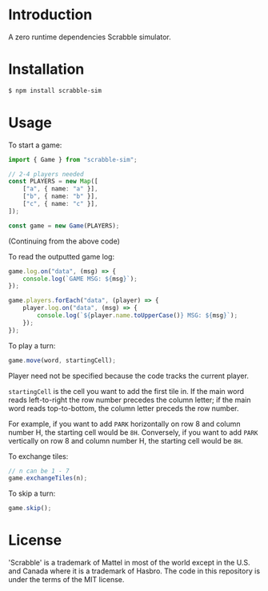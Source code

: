 # Introduction

A zero runtime dependencies Scrabble simulator.

# Installation

```bash
$ npm install scrabble-sim
```

# Usage

To start a game:

```typescript
import { Game } from "scrabble-sim";

// 2-4 players needed
const PLAYERS = new Map([
    ["a", { name: "a" }],
    ["b", { name: "b" }],
    ["c", { name: "c" }],
]);

const game = new Game(PLAYERS);
```

(Continuing from the above code)

To read the outputted game log:

```typescript
game.log.on("data", (msg) => {
    console.log(`GAME MSG: ${msg}`);
});

game.players.forEach("data", (player) => {
    player.log.on("data", (msg) => {
        console.log(`${player.name.toUpperCase()} MSG: ${msg}`);
    });
});
```

To play a turn:

```typescript
game.move(word, startingCell);
```

Player need not be specified because the code tracks the current player.

`startingCell` is the cell you want to add the first tile in. If the main word reads left-to-right the row number precedes the column letter; if the main word reads top-to-bottom, the column letter preceds the row number.

For example, if you want to add `PARK` horizontally on row 8 and column number H, the starting cell would be `8H`. Conversely, if you want to add `PARK` vertically on row 8 and column number H, the starting cell would be `8H`.

To exchange tiles:

```typescript
// n can be 1 - 7
game.exchangeTiles(n);
```

To skip a turn:

```typescript
game.skip();
```

# License

'Scrabble' is a trademark of Mattel in most of the world except in the U.S. and Canada where it is a trademark of Hasbro. The code in this repository is under the terms of the MIT license.
